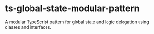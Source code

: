 # ts-global-state-modular-pattern
A modular TypeScript pattern for global state and logic delegation using classes and interfaces.
